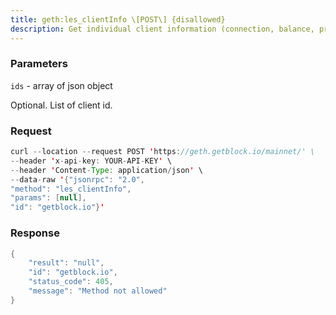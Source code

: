 ```yaml
---
title: geth:les_clientInfo \[POST\] {disallowed}
description: Get individual client information (connection, balance, pricing) on thespecified list of clients or for all connected clients if the ID list isempty.
---
```


### Parameters


`ids` - array of json object

Optional. List of client id.

### Request

``` java
curl --location --request POST 'https://geth.getblock.io/mainnet/' \
--header 'x-api-key: YOUR-API-KEY' \
--header 'Content-Type: application/json' \
--data-raw '{"jsonrpc": "2.0",
"method": "les_clientInfo",
"params": [null],
"id": "getblock.io"}'
```

###  Response

``` java
{
    "result": "null",
    "id": "getblock.io",
    "status_code": 405,
    "message": "Method not allowed"
}
```

